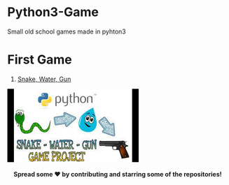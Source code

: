 # Python3-Game
Small old school games made in pyhton3

# First Game
1. [Snake, Water, Gun](https://github.com/namx05/Python3-Game/tree/main/snake_water_gun)
<img align="center" alt="jpg" src="/snake_water_gun/index.jpg" />


<div align="center">

#### Spread some ❤️ by contributing and starring some of the repositories!

</div>
